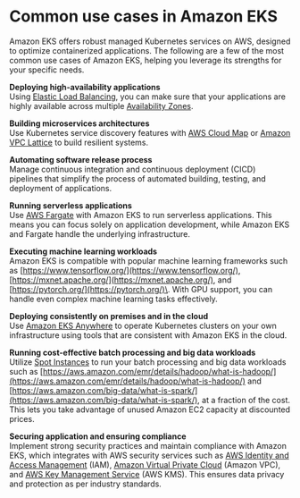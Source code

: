 # Common use cases in Amazon EKS<a name="common-use-cases"></a>

Amazon EKS offers robust managed Kubernetes services on AWS, designed to optimize containerized applications\. The following are a few of the most common use cases of Amazon EKS, helping you leverage its strengths for your specific needs\.

**Deploying high\-availability applications**  
Using [Elastic Load Balancing](https://aws.amazon.com/elasticloadbalancing/), you can make sure that your applications are highly available across multiple [Availability Zones](https://aws.amazon.com/about-aws/global-infrastructure/regions_az/)\.

**Building microservices architectures**  
Use Kubernetes service discovery features with [AWS Cloud Map](https://aws.amazon.com/cloud-map/) or [Amazon VPC Lattice](https://aws.amazon.com/vpc/lattice/) to build resilient systems\.

**Automating software release process**  
Manage continuous integration and continuous deployment \(CICD\) pipelines that simplify the process of automated building, testing, and deployment of applications\.

**Running serverless applications**  
Use [AWS Fargate](https://aws.amazon.com/fargate/) with Amazon EKS to run serverless applications\. This means you can focus solely on application development, while Amazon EKS and Fargate handle the underlying infrastructure\.

**Executing machine learning workloads**  
Amazon EKS is compatible with popular machine learning frameworks such as [https://www.tensorflow.org/](https://www.tensorflow.org/), [https://mxnet.apache.org/](https://mxnet.apache.org/), and [https://pytorch.org/](https://pytorch.org/)\. With GPU support, you can handle even complex machine learning tasks effectively\.

**Deploying consistently on premises and in the cloud**  
Use [Amazon EKS Anywhere](https://aws.amazon.com/eks/eks-anywhere/) to operate Kubernetes clusters on your own infrastructure using tools that are consistent with Amazon EKS in the cloud\.

**Running cost\-effective batch processing and big data workloads**  
Utilize [Spot Instances](https://aws.amazon.com/ec2/spot/) to run your batch processing and big data workloads such as [https://aws.amazon.com/emr/details/hadoop/what-is-hadoop/](https://aws.amazon.com/emr/details/hadoop/what-is-hadoop/) and [https://aws.amazon.com/big-data/what-is-spark/](https://aws.amazon.com/big-data/what-is-spark/), at a fraction of the cost\. This lets you take advantage of unused Amazon EC2 capacity at discounted prices\.

**Securing application and ensuring compliance**  
Implement strong security practices and maintain compliance with Amazon EKS, which integrates with AWS security services such as [AWS Identity and Access Management](https://aws.amazon.com/iam/) \(IAM\), [Amazon Virtual Private Cloud](https://aws.amazon.com/vpc/) \(Amazon VPC\), and [AWS Key Management Service](https://aws.amazon.com/kms/) \(AWS KMS\)\. This ensures data privacy and protection as per industry standards\.